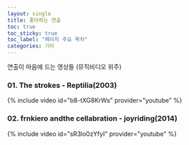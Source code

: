 ```yaml
---
layout: single
title: 좋아하는 연출
toc: true
toc_sticky: true
toc_label: "페이지 주요 목차"
categories: 기타
---
```

연출이 마음에 드는 영상들 (뮤직비디오 위주)
### 01. The strokes - Reptilia(2003)
{% include video id="b8-tXG8KrWs" provider="youtube" %}

### 02. frnkiero andthe cellabration - joyriding(2014)
{% include video id="sR3lo0zYfyI" provider="youtube" %}

